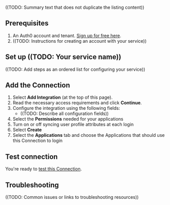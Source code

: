 ((TODO: Summary text that does not duplicate the listing content))

## Prerequisites

1. An Auth0 account and tenant. [Sign up for free here](https://auth0.com/signup).
2. ((TODO: Instructions for creating an account with your service))

## Set up ((TODO: Your service name))

((TODO: Add steps as an ordered list for configuring your service))

## Add the Connection

1. Select **Add Integration** (at the top of this page).
1. Read the necessary access requirements and click **Continue**.
1. Configure the integration using the following fields:
    * ((TODO: Describe all configuration fields))
1. Select the **Permissions** needed for your applications
1. Turn on or off syncing user profile attributes at each login
1. Select **Create**
1. Select the **Applications** tab and choose the Applications that should use this Connection to login

## Test connection

You're ready to [test this Connection](https://auth0.com/docs/authenticate/identity-providers/test-connections).

## Troubleshooting

((TODO: Common issues or links to troubleshooting resources))
